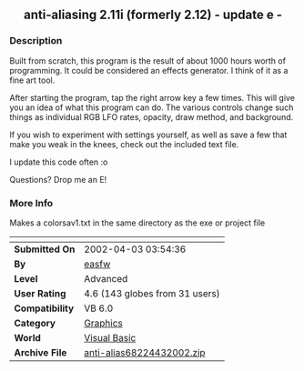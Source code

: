 ﻿<div align="center">

## anti\-aliasing 2\.11i  \(formerly 2\.12\) \- update e \-


</div>

### Description

Built from scratch, this program is the result of about 1000 hours worth of programming. It could be considered an effects generator. I think of it as a fine art tool.

After starting the program, tap the right arrow key a few times. This will give you an idea of what this program can do. The various controls change such things as individual RGB LFO rates, opacity, draw method, and background.

If you wish to experiment with settings yourself, as well as save a few that make you weak in the knees, check out the included text file.

I update this code often :o

Questions? Drop me an E!
 
### More Info
 
Makes a colorsav1.txt in the same directory as the exe or project file


<span>             |<span>
---                |---
**Submitted On**   |2002-04-03 03:54:36
**By**             |[easfw](https://github.com/Planet-Source-Code/PSCIndex/blob/master/ByAuthor/easfw.md)
**Level**          |Advanced
**User Rating**    |4.6 (143 globes from 31 users)
**Compatibility**  |VB 6\.0
**Category**       |[Graphics](https://github.com/Planet-Source-Code/PSCIndex/blob/master/ByCategory/graphics__1-46.md)
**World**          |[Visual Basic](https://github.com/Planet-Source-Code/PSCIndex/blob/master/ByWorld/visual-basic.md)
**Archive File**   |[anti\-alias68224432002\.zip](https://github.com/Planet-Source-Code/easfw-anti-aliasing-2-11i-formerly-2-12-update-e__1-31867/archive/master.zip)








